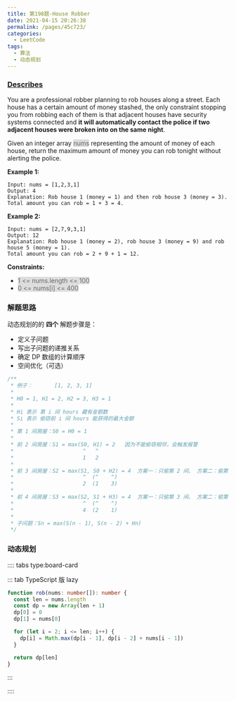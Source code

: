 ```yaml
---
title: 第198题-House Robber
date: 2021-04-15 20:26:38
permalink: /pages/45c723/
categories:
  - LeetCode
tags:
  - 算法
  - 动态规划
---
```


### [Describes](https://leetcode-cn.com/problems/house-robber/)

You are a professional robber planning to rob houses along a street. Each house has a certain amount of money stashed, the only constraint stopping you from robbing each of them is that adjacent houses have security systems connected and **it will automatically contact the police if two adjacent houses were broken into on the same night**.

Given an integer array <span style="background: #ddd; color: #666;">nums</span> representing the amount of money of each house, return the maximum amount of money you can rob tonight without alerting the police.

<!-- more -->

**Example 1:**

```
Input: nums = [1,2,3,1]
Output: 4
Explanation: Rob house 1 (money = 1) and then rob house 3 (money = 3).
Total amount you can rob = 1 + 3 = 4.
```

**Example 2:**

```
Input: nums = [2,7,9,3,1]
Output: 12
Explanation: Rob house 1 (money = 2), rob house 3 (money = 9) and rob house 5 (money = 1).
Total amount you can rob = 2 + 9 + 1 = 12.
```

**Constraints:**

- <span style="background: #ddd; color: #666;">1 <= nums.length <= 100</span>
- <span style="background: #ddd; color: #666;">0 <= nums[i] <= 400</span>

### 解题思路

动态规划的的 **四个** 解题步骤是：

- 定义子问题
- 写出子问题的递推关系
- 确定 DP 数组的计算顺序
- 空间优化（可选）

```TypeScript
/**
 * 例子：       [1, 2, 3, 1]
 *
 * H0 = 1, H1 = 2, H2 = 3, H3 = 1
 *
 * Hi 表示 第 i 间 hours 藏有金额数
 * Si 表示 偷窃前 i 间 hours 能获得的最大金额
 *
 * 第 1 间房屋：S0 = H0 = 1
 * 
 * 前 2 间房屋：S1 = max(S0, H1) = 2   因为不能偷窃相邻，会触发报警
 *                      ^   ^
 *                      1   2
 * 
 * 前 3 间房屋：S2 = max(S1, S0 + H2) = 4  方案一：只偷第 2 间、 方案二：偷第 1 间房 和 第 3 间房金额
 *                      ^  (^    ^)
 *                      2  (1    3)
 *
 * 前 4 间房屋：S3 = max(S2, S1 + H3) = 4  方案一：只偷第 3 间、 方案二：偷第 2 间房 和 第 4 间房金额
 *                      ^  (^    ^)
 *                      4  (2    1)
 *
 * 子问题：Sn = max(S(n - 1), S(n - 2) + Hn)
 */
```

### 动态规划

:::: tabs type:board-card

::: tab TypeScript 版 lazy

```TypeScript
function rob(nums: number[]): number {
  const len = nums.length
  const dp = new Array(len + 1)
  dp[0] = 0
  dp[1] = nums[0]

  for (let i = 2; i <= len; i++) {
    dp[i] = Math.max(dp[i - 1], dp[i - 2] + nums[i - 1])
  }

  return dp[len]
}
```

:::

::::
